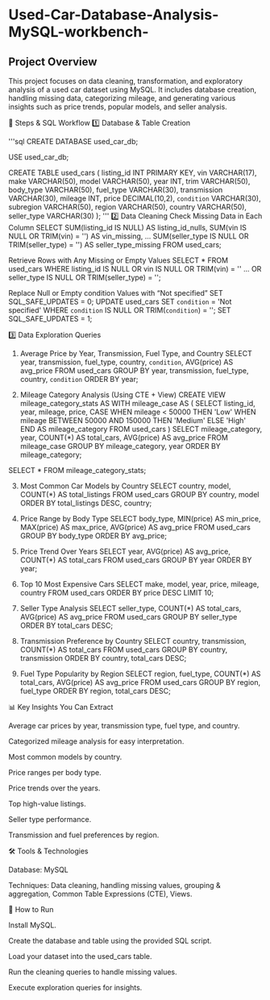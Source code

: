 # Used-Car-Database-Analysis-MySQL-workbench-

## Project Overview

This project focuses on data cleaning, transformation, and exploratory analysis of a used car dataset using MySQL.
It includes database creation, handling missing data, categorizing mileage, and generating various insights such as price trends, popular models, and seller analysis.

📂 Steps & SQL Workflow
1️⃣ Database & Table Creation

'''sql
CREATE DATABASE used_car_db;

USE used_car_db;

CREATE TABLE used_cars (
    listing_id INT PRIMARY KEY,
    vin VARCHAR(17),
    make VARCHAR(50),
    model VARCHAR(50),
    year INT,
    trim VARCHAR(50),
    body_type VARCHAR(50),
    fuel_type VARCHAR(30),
    transmission VARCHAR(30),
    mileage INT,
    price DECIMAL(10,2),
    `condition` VARCHAR(30),
    subregion VARCHAR(50),
    region VARCHAR(50),
    country VARCHAR(50),
    seller_type VARCHAR(30)
);
'''
2️⃣ Data Cleaning
Check Missing Data in Each Column
SELECT
    SUM(listing_id IS NULL) AS listing_id_nulls,
    SUM(vin IS NULL OR TRIM(vin) = '') AS vin_missing,
    ...
    SUM(seller_type IS NULL OR TRIM(seller_type) = '') AS seller_type_missing
FROM used_cars;

Retrieve Rows with Any Missing or Empty Values
SELECT *
FROM used_cars
WHERE listing_id IS NULL
   OR vin IS NULL OR TRIM(vin) = ''
   ...
   OR seller_type IS NULL OR TRIM(seller_type) = '';

Replace Null or Empty condition Values with “Not specified”
SET SQL_SAFE_UPDATES = 0;
UPDATE used_cars
SET `condition` = 'Not specified'
WHERE `condition` IS NULL OR TRIM(`condition`) = '';
SET SQL_SAFE_UPDATES = 1;

3️⃣ Data Exploration Queries
1. Average Price by Year, Transmission, Fuel Type, and Country
SELECT year, transmission, fuel_type, country, `condition`,
       AVG(price) AS avg_price
FROM used_cars
GROUP BY year, transmission, fuel_type, country, `condition`
ORDER BY year;

2. Mileage Category Analysis (Using CTE + View)
CREATE VIEW mileage_category_stats AS
WITH mileage_case AS (
    SELECT 
        listing_id, year, mileage, price,
        CASE 
            WHEN mileage < 50000 THEN 'Low'
            WHEN mileage BETWEEN 50000 AND 150000 THEN 'Medium'
            ELSE 'High'
        END AS mileage_category
    FROM used_cars
)
SELECT mileage_category, year,
       COUNT(*) AS total_cars,
       AVG(price) AS avg_price
FROM mileage_case
GROUP BY mileage_category, year
ORDER BY mileage_category;

SELECT * FROM mileage_category_stats;

3. Most Common Car Models by Country
SELECT country, model, COUNT(*) AS total_listings
FROM used_cars
GROUP BY country, model
ORDER BY total_listings DESC, country;

4. Price Range by Body Type
SELECT body_type,
       MIN(price) AS min_price,
       MAX(price) AS max_price,
       AVG(price) AS avg_price
FROM used_cars
GROUP BY body_type
ORDER BY avg_price;

5. Price Trend Over Years
SELECT year, AVG(price) AS avg_price, COUNT(*) AS total_cars
FROM used_cars
GROUP BY year
ORDER BY year;

6. Top 10 Most Expensive Cars
SELECT make, model, year, price, mileage, country
FROM used_cars
ORDER BY price DESC
LIMIT 10;

7. Seller Type Analysis
SELECT seller_type, COUNT(*) AS total_cars, AVG(price) AS avg_price
FROM used_cars
GROUP BY seller_type
ORDER BY total_cars DESC;

8. Transmission Preference by Country
SELECT country, transmission, COUNT(*) AS total_cars
FROM used_cars
GROUP BY country, transmission
ORDER BY country, total_cars DESC;

9. Fuel Type Popularity by Region
SELECT region, fuel_type, COUNT(*) AS total_cars, AVG(price) AS avg_price
FROM used_cars
GROUP BY region, fuel_type
ORDER BY region, total_cars DESC;

📊 Key Insights You Can Extract

Average car prices by year, transmission type, fuel type, and country.

Categorized mileage analysis for easy interpretation.

Most common models by country.

Price ranges per body type.

Price trends over the years.

Top high-value listings.

Seller type performance.

Transmission and fuel preferences by region.

🛠️ Tools & Technologies

Database: MySQL

Techniques: Data cleaning, handling missing values, grouping & aggregation, Common Table Expressions (CTE), Views.

📌 How to Run

Install MySQL.

Create the database and table using the provided SQL script.

Load your dataset into the used_cars table.

Run the cleaning queries to handle missing values.

Execute exploration queries for insights.

